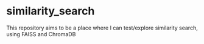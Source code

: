 # similarity_search
This repository aims to be a place where I can test/explore similarity search, using FAISS and ChromaDB
